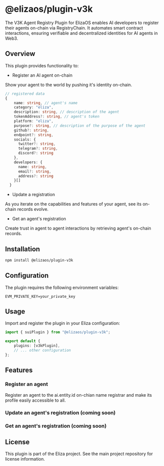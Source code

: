 # @elizaos/plugin-v3k

The V3K Agent Registry Plugin for ElizaOS enables AI developers to register their agents on-chain via RegistryChain. It automates smart contract interactions, ensuring verifiable and decentralized identities for AI agents in Web3.

## Overview

This plugin provides functionality to:

- Register an AI agent on-chain

Show your agent to the world by pushing it's identity on-chain.

```ts
// registered data
{
    name: string, // agent's name
    category: "eliza",
    description: string, // description of the agent
    tokenAddress?: string, // agent's token
    platform: "eliza",
    purpose?: string, // description of the purpose of the agent
    github?: string,
    endpoint?: string,
    socials: {
      twitter?: string,
      telegram?: string,
      discord?: string
    },
    developers: {
      name: string,
      email?: string,
      address?: string
    }[]
  }
```

- Update a registration

As you iterate on the capabilities and features of your agent, see its on-chain records evolve.

- Get an agent's registration

Create trust in agent to agent interactions by retrieving agent's on-chain records.

## Installation

```bash
npm install @elizaos/plugin-v3k
```

## Configuration

The plugin requires the following environment variables:

```env
EVM_PRIVATE_KEY=your_private_key
```

## Usage

Import and register the plugin in your Eliza configuration:

```typescript
import { suiPlugin } from "@elizaos/plugin-v3k";

export default {
    plugins: [v3kPlugin],
    // ... other configuration
};
```

## Features

### Register an agent

Register an agent to the ai.entity.id on-chian name registrar and make its profile easily accessible to all.

### Update an agent's registration (coming soon)

### Get an agent's registration (coming soon)

## License

This plugin is part of the Eliza project. See the main project repository for license information.
